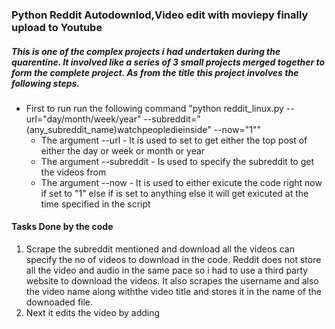 ### Python Reddit Autodownlod,Video edit with moviepy finally upload to Youtube
##### This is one of the complex projects i had undertaken during the quarentine. It involved like a series of 3 small projects merged together to form the complete project. As from the title this project involves the following steps.

* First to run run the following command "python reddit_linux.py --url="day/month/week/year" --subreddit="(any_subreddit_name)watchpeopledieinside" --now="1""
  * The argument --url - It is used to set to get either the top post of either the day or week or month or year
  * The argument --subreddit - Is used to specify the subreddit to get the videos from 
  * The argument --now - It is used to either exicute the code right now if set to "1" else if is set to anything else it will get exicuted at the time specified in the script
  
 #### Tasks Done by the code
 
 1. Scrape the subreddit mentioned and download all the videos can specify the no of videos to download in the code. Reddit does not store all the video and audio in the same pace so i had to use a third party website to download the videos. It also scrapes the username and also the video name along withthe video title and stores it in the name of the downoaded file.
 2. Next it edits the video by adding 

